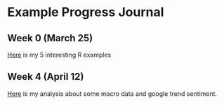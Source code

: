 # Example Progress Journal

## Week 0 (March 25)

[Here](files/interesting_examples.html) is my 5 interesting R examples

## Week 4 (April 12)

[Here](files/homework_1.html) is my analysis about some macro data and google trend sentiment.